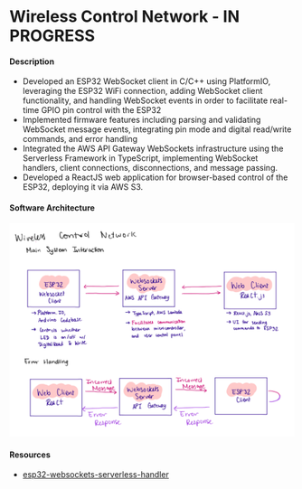 # Wireless Control Network - IN PROGRESS

#### Description
* Developed an ESP32 WebSocket client in C/C++ using PlatformIO, leveraging the ESP32 WiFi connection, adding WebSocket client functionality, and handling WebSocket events in order to facilitate real-time GPIO pin control with the ESP32
* Implemented firmware features including parsing and validating WebSocket message events, integrating pin mode and digital read/write commands, and error handling 
* Integrated the AWS API Gateway WebSockets infrastructure using the Serverless Framework in TypeScript, implementing WebSocket handlers, client connections, disconnections, and message passing. 
* Developed a ReactJS web application for browser-based control of the ESP32, deploying it via AWS S3.

#### Software Architecture
![alt text](image.png)

#### Resources

* [esp32-websockets-serverless-handler](https://github.com/ttarnowski/esp32-websockets-serverless-handler)